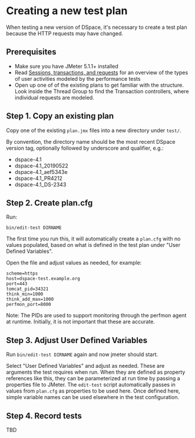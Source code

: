 # Creating a new test plan

When testing a new version of DSpace, it's necessary to create a test plan
because the HTTP requests may have changed.

## Prerequisites

* Make sure you have JMeter 5.1.1+ installed
* Read [Sessions, transactions, and requests](sessions.md) for an overview of the types of user
  activities modeled by the performance tests
* Open up one of of the existing plans to get familiar with the structure. Look inside the Thread
  Group to find the Transaction controllers, where individual requests are modeled.

## Step 1. Copy an existing plan

Copy one of the existing `plan.jmx` files into a new directory under `test/`. 

By convention, the directory name should be the most recent DSpace version tag,
optionally followed by underscore and qualifier, e.g.:

* dspace-4.1
* dspace-4.1\_20190522
* dspace-4.1\_aef5343e
* dspace-4.1\_PR4212
* dspace-4.1\_DS-2343

## Step 2. Create plan.cfg

Run:

```
bin/edit-test DIRNAME
```

The first time you run this, it will automatically create a `plan.cfg` with no values
populated, based on what is defined in the test plan under "User Defined Variables".

Open the file and adjust values as needed, for example:

```
scheme=https
host=dspace-test.example.org
port=443
tomcat_pid=34321
think_min=1000
think_add_max=1000
perfmon_port=8000
```

Note: The PIDs are used to support monitoring through the perfmon agent at runtime. Initially,
it is not important that these are accurate.

## Step 3. Adjust User Defined Variables

Run `bin/edit-test DIRNAME` again and now jmeter should start.

Select "User Defined Variables" and adjust as needed. These are arguments the test requires
when run. When they are defined as property references like this, they can be parameterized
at run time by passing a properties file to JMeter.  The `edit-test` script automatically
passes in values from `plan.cfg` as properties to be used here. Once defined here, simple
variable names can be used elsewhere in the test configuration.

## Step 4. Record tests

TBD
